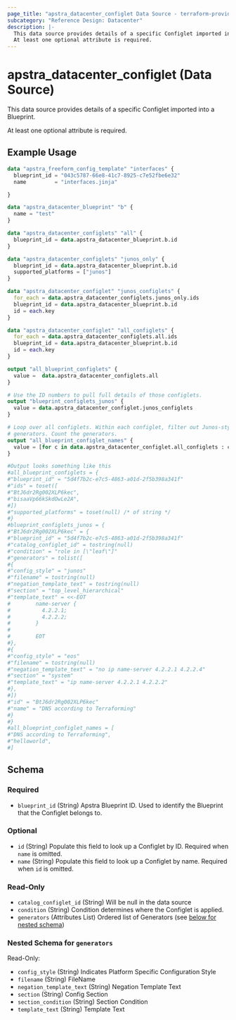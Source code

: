 ```yaml
---
page_title: "apstra_datacenter_configlet Data Source - terraform-provider-apstra"
subcategory: "Reference Design: Datacenter"
description: |-
  This data source provides details of a specific Configlet imported into a Blueprint.
  At least one optional attribute is required.
---
```


# apstra_datacenter_configlet (Data Source)

This data source provides details of a specific Configlet imported into a Blueprint.

At least one optional attribute is required.


## Example Usage

```terraform
data "apstra_freeform_config_template" "interfaces" {
  blueprint_id = "043c5787-66e8-41c7-8925-c7e52fbe6e32"
  name         = "interfaces.jinja"

}

data "apstra_datacenter_blueprint" "b" {
  name = "test"
}

data "apstra_datacenter_configlets" "all" {
  blueprint_id = data.apstra_datacenter_blueprint.b.id
}

data "apstra_datacenter_configlets" "junos_only" {
  blueprint_id = data.apstra_datacenter_blueprint.b.id
  supported_platforms = ["junos"]
}

data "apstra_datacenter_configlet" "junos_configlets" {
  for_each = data.apstra_datacenter_configlets.junos_only.ids
  blueprint_id = data.apstra_datacenter_blueprint.b.id
  id = each.key
}

data "apstra_datacenter_configlet" "all_configlets" {
  for_each = data.apstra_datacenter_configlets.all.ids
  blueprint_id = data.apstra_datacenter_blueprint.b.id
  id = each.key
}

output "all_blueprint_configlets" {
  value =  data.apstra_datacenter_configlets.all
}

# Use the ID numbers to pull full details of those configlets.
output "blueprint_configlets_junos" {
  value = data.apstra_datacenter_configlet.junos_configlets
}

# Loop over all configlets. Within each configlet, filter out Junos-style
# generators. Count the generators.
output "all_blueprint_configlet_names" {
  value = [for c in data.apstra_datacenter_configlet.all_configlets : c.name]
}

#Output looks something like this
#all_blueprint_configlets = {
#"blueprint_id" = "5d4f7b2c-e7c5-4863-a01d-2f5b398a341f"
#"ids" = toset([
#"BtJ6dr2Rg002XLP6kec",
#"bisaaVp66kSkdOwLe2A",
#])
#"supported_platforms" = toset(null) /* of string */
#}
#blueprint_configlets_junos = {
#"BtJ6dr2Rg002XLP6kec" = {
#"blueprint_id" = "5d4f7b2c-e7c5-4863-a01d-2f5b398a341f"
#"catalog_configlet_id" = tostring(null)
#"condition" = "role in [\"leaf\"]"
#"generators" = tolist([
#{
#"config_style" = "junos"
#"filename" = tostring(null)
#"negation_template_text" = tostring(null)
#"section" = "top_level_hierarchical"
#"template_text" = <<-EOT
#        name-server {
#          4.2.2.1;
#          4.2.2.2;
#        }
#
#        EOT
#},
#{
#"config_style" = "eos"
#"filename" = tostring(null)
#"negation_template_text" = "no ip name-server 4.2.2.1 4.2.2.4"
#"section" = "system"
#"template_text" = "ip name-server 4.2.2.1 4.2.2.2"
#},
#])
#"id" = "BtJ6dr2Rg002XLP6kec"
#"name" = "DNS according to Terraforming"
#}
#}
#all_blueprint_configlet_names = [
#"DNS according to Terraforming",
#"helloworld",
#]
```

<!-- schema generated by tfplugindocs -->
## Schema

### Required

- `blueprint_id` (String) Apstra Blueprint ID. Used to identify the Blueprint that the Configlet belongs to.

### Optional

- `id` (String) Populate this field to look up a Configlet by ID. Required when `name` is omitted.
- `name` (String) Populate this field to look up a Configlet by name. Required when `id` is omitted.

### Read-Only

- `catalog_configlet_id` (String) Will be null in the data source
- `condition` (String) Condition determines where the Configlet is applied.
- `generators` (Attributes List) Ordered list of Generators (see [below for nested schema](#nestedatt--generators))

<a id="nestedatt--generators"></a>
### Nested Schema for `generators`

Read-Only:

- `config_style` (String) Indicates Platform Specific Configuration Style
- `filename` (String) FileName
- `negation_template_text` (String) Negation Template Text
- `section` (String) Config Section
- `section_condition` (String) Section Condition
- `template_text` (String) Template Text
